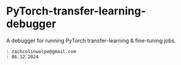 # PyTorch-transfer-learning-debugger

A debugger for running PyTorch transfer-learning &amp; fine-tuning jobs.


```
: zachcolinwolpe@gmail.com
: 06.12.2024
```
